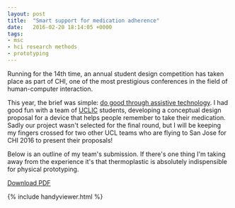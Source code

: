 ```yaml
---
layout: post
title:  "Smart support for medication adherence"
date:   2016-02-20 18:14:05 +0000
tags: 
- msc
- hci research methods
- prototyping
---
```


Running for the 14th time, an annual student design competition has taken
place as part of CHI, one of the most prestigious conferences in the field of
human-computer interaction.

This year, the brief was simple: [do good through
assistive technology](https://chi2016.acm.org/wp/student-design-competition).
I had good fun with a team of [UCLIC](https://www.ucl.ac.uk/uclic) students,
developing a conceptual design proposal for a device that helps people
remember to take their medication. Sadly our project wasn't selected for the
final round, but I will be keeping my fingers crossed for two other UCL teams
who are flying to San Jose for CHI 2016 to present their proposals!

Below is an outline of my team's submission. If there's one thing I'm taking
away from the experience it's that thermoplastic is absolutely indispensible
for physical prototyping.

[Download PDF](/i/handy.pdf)

{% include handyviewer.html %}
